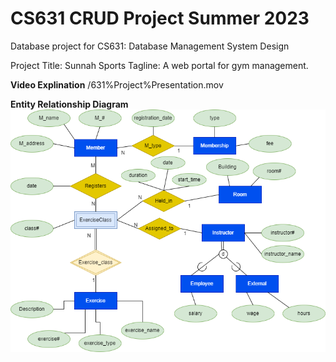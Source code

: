# CS631 CRUD Project Summer 2023
Database project for CS631: Database Management System Design

Project Title: Sunnah Sports
Tagline: A web portal for gym management.

**Video Explination**
/631%Project%Presentation.mov

**Entity Relationship Diagram**
![Entity-Relationship Diagram](/CS631%20Project%20ER%20Diagram.png)